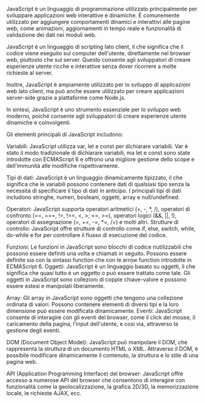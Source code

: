 JavaScript è un linguaggio di programmazione utilizzato principalmente per sviluppare applicazioni web interattive e dinamiche. È comunemente utilizzato per aggiungere comportamenti dinamici e interattivi alle pagine web, come animazioni, aggiornamenti in tempo reale e funzionalità di validazione dei dati nei moduli web.

JavaScript è un linguaggio di scripting lato client, il che significa che il codice viene eseguito sul computer dell'utente, direttamente nel browser web, piuttosto che sul server. Questo consente agli sviluppatori di creare esperienze utente ricche e interattive senza dover ricorrere a molte richieste al server.

Inoltre, JavaScript è ampiamente utilizzato per lo sviluppo di applicazioni web lato client, ma può anche essere utilizzato per creare applicazioni server-side grazie a piattaforme come Node.js.

In sintesi, JavaScript è uno strumento essenziale per lo sviluppo web moderno, poiché consente agli sviluppatori di creare esperienze utente dinamiche e coinvolgenti.

 Gli elementi principali di JavaScript includono:

Variabili: JavaScript utilizza var, let e const per dichiarare variabili. Var è stato il modo tradizionale di dichiarare variabili, ma let e const sono state introdotte con ECMAScript 6 e offrono una migliore gestione dello scope e dell'immunità alle modifiche rispettivamente.

Tipi di dati: JavaScript è un linguaggio dinamicamente tipizzato, il che significa che le variabili possono contenere dati di qualsiasi tipo senza la necessità di specificare il tipo di dati in anticipo. I principali tipi di dati includono stringhe, numeri, booleani, oggetti, array e null/undefined.

Operatori: JavaScript supporta operatori aritmetici (+, -, *, /), operatori di confronto (==, ===, !=, !==, <, >, <=, >=), operatori logici (&&, ||, !), operatori di assegnazione (=, +=, -=, *=, /=) e molti altri.
Strutture di controllo: JavaScript offre strutture di controllo come if, else, switch, while, do-while e for per controllare il flusso di esecuzione del codice.

Funzioni: Le funzioni in JavaScript sono blocchi di codice riutilizzabili che possono essere definiti una volta e chiamati in seguito. Possono essere definite sia con la sintassi function che con le arrow function introdotte in ECMAScript 6.
Oggetti: JavaScript è un linguaggio basato su oggetti, il che significa che quasi tutto è un oggetto o può essere trattato come tale. Gli oggetti in JavaScript sono collezioni di coppie chiave-valore e possono essere estesi e manipolati liberamente.

Array: Gli array in JavaScript sono oggetti che tengono una collezione ordinata di valori. Possono contenere elementi di diversi tipi e la loro dimensione può essere modificata dinamicamente.
Eventi: JavaScript consente di interagire con gli eventi del browser, come il click del mouse, il caricamento della pagina, l'input dell'utente, e così via, attraverso la gestione degli eventi.

DOM (Document Object Model): JavaScript può manipolare il DOM, che rappresenta la struttura di un documento HTML o XML. Attraverso il DOM, è possibile modificare dinamicamente il contenuto, la struttura e lo stile di una pagina web.

API (Application Programming Interface) del browser: JavaScript offre accesso a numerose API del browser che consentono di interagire con funzionalità come la geolocalizzazione, la grafica 2D/3D, la memorizzazione locale, le richieste AJAX, ecc.
